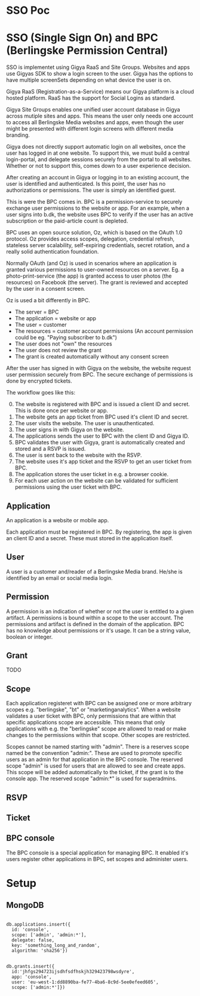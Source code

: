 # SSO Poc

# SSO (Single Sign On) and BPC (Berlingske Permission Central)

SSO is implementet using Gigya RaaS and Site Groups. Websites and apps use Gigyas SDK to show a login screen to the user. Gigya has the options to have multiple screenSets depending on what device the user is on.

Gigya RaaS (Registration-as-a-Service) means our Gigya platform is a cloud hosted platform. RaaS has the support for Social Logins as standard.

Gigya Site Groups enables one unified user account database in Gigya across mutiple sites and apps. This means the user only needs one account to access all Berlingske Media websites and apps, even though the user might be presented with different login screens with different media branding.

Gigya does not directly support automatic login on all websites, once the user has logged in at one website. To support this, we must build a central login-portal, and delegate sessions securely from the portal to all websites. Whether or not to support this, comes down to a user experience decision.

After creating an account in Gigya or logging in to an existing account, the user is identified and authenticated. Is this point, the user has no authorizations or permissions. The user is simply an identified guest.

This is were the BPC comes in. BPC is a permission-service to securely exchange user permissions to the website or app. For an example, when a user signs into b.dk, the website uses BPC to verify if the user has an active subscription or the paid-article count is depleted.

BPC uses an open source solution, Oz, which is based on the OAuth 1.0 protocol. Oz provides access scopes, delegation, credential refresh, stateless server scalability, self-expiring credentials, secret rotation, and a really solid authentication foundation.

Normally OAuth (and Oz) is used in scenarios where an application is granted various permissions to user-owned resources on a server. Eg. a photo-print-service (the app) is granted access to user photos (the resources) on Facebook (the server). The grant is reviewed and accepted by the user in a consent screen.

Oz is used a bit differently in BPC.

* The server = BPC
* The application = website or app
* The user = customer
* The resources = customer account permissions (An account permission could be eg. "Paying subscriber to b.dk")
* The user does not "own" the resources
* The user does not review the grant
* The grant is created automatically without any consent screen

After the user has signed in with Gigya on the website, the website request user permission securely from BPC. The secure exchange of permissions is done by encrypted tickets.

The workflow goes like this:

0. The website is registered with BPC and is issued a client ID and secret. This is done once per website or app.
1. The website gets an app ticket from BPC used it's client ID and secret.
2. The user visits the website. The user is unauthenticated.
3. The user signs in with Gigya on the website.
4. The applications sends the user to BPC with the client ID and Gigya ID.
5. BPC validates the user with Gigya, grant is automatically created and stored and a RSVP is issued.
6. The user is sent back to the website with the RSVP.
7. The website uses it's app ticket and the RSVP to get an user ticket from BPC.
8. The application stores the user ticket in e.g. a browser cookie.
9. For each user action on the website can be validated for sufficient permissions using the user ticket with BPC.


## Application

An application is a website or mobile app.

Each application must be registered in BPC. By registering, the app is given an client ID and a secret. These must stored in the application itself.

## User

A user is a customer and/reader of a Berlingske Media brand. He/she is identified by an email or social media login.

## Permission

A permission is an indication of whether or not the user is entitled to a given artifact. A permissions is bound within a scope to the user account. The permissions and artifact is defined in the domain of the application. BPC has no knowledge about permissions or it's usage. It can be a string value, boolean or integer.

## Grant

TODO

## Scope

Each application registeret with BPC can be assigned one or more arbitrary scopes e.g. "berlingske", "bt" or "marketinganalytics". When a website validates a user ticket with BPC, only permissions that are within that specific applications scope are accessible. This means that only applications with e.g. the "berlingske" scope are allowed to read or make changes to the permissions within that scope. Other scopes are restricted.

Scopes cannot be named starting with "admin". There is a reserves scope named be the convention "admin:<client ID>". These are used to promote specific users as an admin for that application in the BPC console.
The reserved scope "admin" is used for users that are allowed to see and create apps. This scope will be added automatically to the ticket, if the grant is to the console app.
The reserved scope "admin:\*" is used for superadmins.

## RSVP

## Ticket

## BPC console

The BPC console is a special application for managing BPC. It enabled it's users register other applications in BPC, set scopes and administer users.


# Setup

## MongoDB


```

db.applications.insert({
  id: 'console',
  scope: ['admin', 'admin:*'],
  delegate: false,
  key: 'something_long_and_random',
  algorithm: 'sha256'})


db.grants.insert({
  id:'jhfgs294723ijsdhfsdfhskjh329423798wsdyre',
  app: 'console',
  user: 'eu-west-1:dd8890ba-fe77-4ba6-8c9d-5ee0efeed605',
  scope: ['admin:*']})
  
```
